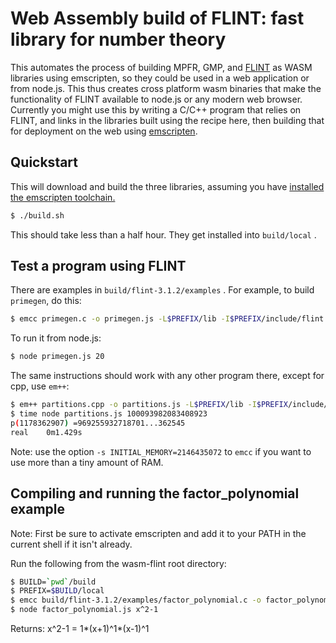 # Web Assembly build of FLINT: fast library for number theory

This automates the process of building MPFR, GMP, and [FLINT](http://www.flintlib.org/f) as WASM libraries using emscripten, so they could be used in a web application or from node.js.  This thus creates cross platform wasm binaries that make the functionality of FLINT available to node.js or any modern web browser.  Currently you might use this by writing a C/C++ program that relies on FLINT, and links in the libraries built using the recipe here, then building that for deployment on the web using [emscripten](https://emscripten.org/).

## Quickstart

This will download and build the three libraries, assuming you have [installed the emscripten toolchain.](https://emscripten.org/docs/getting_started/downloads.html)

```sh
$ ./build.sh
```

This should take less than a half hour.  They get installed into `build/local` .

## Test a program using FLINT

There are examples in `build/flint-3.1.2/examples` .  For example,  to build `primegen`, do this:

```sh
$ emcc primegen.c -o primegen.js -L$PREFIX/lib -I$PREFIX/include/flint -I$PREFIX/include -lflint -lmpfr -lgmp
```

To run it from node.js:

```sh
$ node primegen.js 20
```

The same instructions should work with any other program there, except for cpp, use `em++`:

```sh
$ em++ partitions.cpp -o partitions.js -L$PREFIX/lib -I$PREFIX/include/flint -I$PREFIX/include -lflint -lmpfr -lgmp
$ time node partitions.js 100093982083408923
p(1178362907) =969255932718701...362545
real    0m1.429s
```

Note: use the option `-s INITIAL_MEMORY=2146435072` to `emcc` if you want to use more than a tiny amount of RAM.

## Compiling and running the factor_polynomial example

Note: First be sure to activate emscripten and add it to your PATH in the current shell if it isn't already.

Run the following from the wasm-flint root directory:
```sh
$ BUILD=`pwd`/build
$ PREFIX=$BUILD/local
$ emcc build/flint-3.1.2/examples/factor_polynomial.c -o factor_polynomial.js -s INITIAL_MEMORY=2146435072 -L$PREFIX/lib -I$PREFIX/include/flint -I$PREFIX/include -lflint -lmpfr -lgmp
$ node factor_polynomial.js x^2-1
```
Returns: x^2-1 = 1*(x+1)^1*(x-1)^1